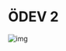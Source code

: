 # ÖDEV 2
![img](https://user-images.githubusercontent.com/86846812/178798908-75e0a1ce-f921-4bcf-b53e-3478af2aaaf1.png)
